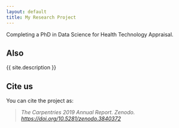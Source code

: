 ```yaml
---
layout: default
title: My Research Project
---
```


Completing a PhD in Data Science for Health Technology Appraisal. 

## Also

{{ site.description }}

## Cite us
You can cite the project as:

> *The Carpentries 2019 Annual Report. Zenodo. https://doi.org/10.5281/zenodo.3840372*

